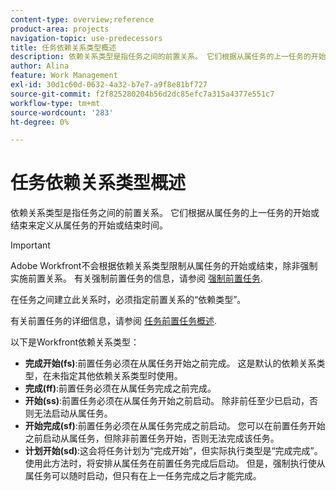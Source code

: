 ```yaml
---
content-type: overview;reference
product-area: projects
navigation-topic: use-predecessors
title: 任务依赖关系类型概述
description: 依赖关系类型是指任务之间的前置关系。 它们根据从属任务的上一任务的开始或结束来定义从属任务的开始或结束时间。
author: Alina
feature: Work Management
exl-id: 30d1c60d-0632-4a32-b7e7-a9f8e81bf727
source-git-commit: f2f825280204b56d2dc85efc7a315a4377e551c7
workflow-type: tm+mt
source-wordcount: '283'
ht-degree: 0%

---
```


# 任务依赖关系类型概述

依赖关系类型是指任务之间的前置关系。 它们根据从属任务的上一任务的开始或结束来定义从属任务的开始或结束时间。

>[!IMPORTANT]
>
>Adobe Workfront不会根据依赖关系类型限制从属任务的开始或结束，除非强制实施前置关系。 有关强制前置任务的信息，请参阅 [强制前置任务](../../../manage-work/tasks/use-prdcssrs/enforced-predecessors.md).

在任务之间建立此关系时，必须指定前置关系的“依赖类型”。

有关前置任务的详细信息，请参阅 [任务前置任务概述](../../../manage-work/tasks/use-prdcssrs/predecessors-overview.md).

以下是Workfront依赖关系类型：

* **完成开始(fs)**:前置任务必须在从属任务开始之前完成。 这是默认的依赖关系类型，在未指定其他依赖关系类型时使用。
* **完成(ff)**:前置任务必须在从属任务完成之前完成。
* **开始(ss)**:前置任务必须在从属任务开始之前启动。 除非前任至少已启动，否则无法启动从属任务。
* **开始完成(sf)**:前置任务必须在从属任务完成之前启动。 您可以在前置任务开始之前启动从属任务，但除非前置任务开始，否则无法完成该任务。
* **计划开始(sd)**:这会将任务计划为“完成开始”，但实际执行类型是“完成完成”。 使用此方法时，将安排从属任务在前置任务完成后启动。 但是，强制执行使从属任务可以随时启动，但只有在上一任务完成之后才能完成。
